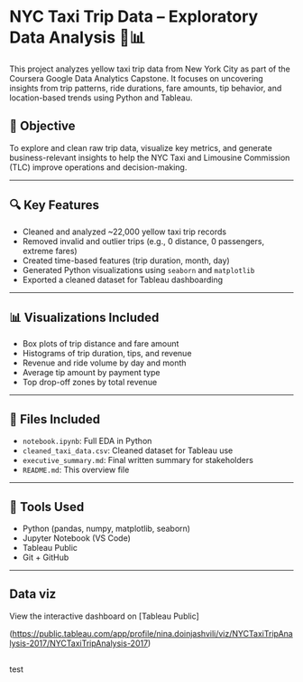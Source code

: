 # NYC Taxi Trip Data – Exploratory Data Analysis 🚕📊

This project analyzes yellow taxi trip data from New York City as part of the Coursera Google Data Analytics Capstone. It focuses on uncovering insights from trip patterns, ride durations, fare amounts, tip behavior, and location-based trends using Python and Tableau.

## 📌 Objective

To explore and clean raw trip data, visualize key metrics, and generate business-relevant insights to help the NYC Taxi and Limousine Commission (TLC) improve operations and decision-making.

---

## 🔍 Key Features

- Cleaned and analyzed ~22,000 yellow taxi trip records
- Removed invalid and outlier trips (e.g., 0 distance, 0 passengers, extreme fares)
- Created time-based features (trip duration, month, day)
- Generated Python visualizations using `seaborn` and `matplotlib`
- Exported a cleaned dataset for Tableau dashboarding

---

## 📊 Visualizations Included

- Box plots of trip distance and fare amount
- Histograms of trip duration, tips, and revenue
- Revenue and ride volume by day and month
- Average tip amount by payment type
- Top drop-off zones by total revenue

---

## 📁 Files Included

- `notebook.ipynb`: Full EDA in Python
- `cleaned_taxi_data.csv`: Cleaned dataset for Tableau use
- `executive_summary.md`: Final written summary for stakeholders
- `README.md`: This overview file

---

## 🧰 Tools Used

- Python (pandas, numpy, matplotlib, seaborn)
- Jupyter Notebook (VS Code)
- Tableau Public
- Git + GitHub

---

## Data viz

View the interactive dashboard on [Tableau Public]

(https://public.tableau.com/app/profile/nina.doinjashvili/viz/NYCTaxiTripAnalysis-2017/NYCTaxiTripAnalysis-2017)

##

test
